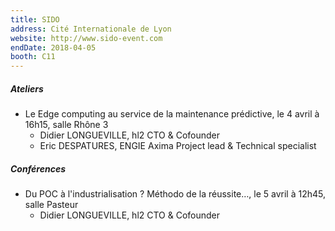 ```yaml
---
title: SIDO
address: Cité Internationale de Lyon
website: http://www.sido-event.com
endDate: 2018-04-05
booth: C11
---
```


##### Ateliers

- Le Edge computing au service de la maintenance prédictive, le 4 avril à 16h15, salle Rhône 3
    - Didier LONGUEVILLE, hl2 CTO & Cofounder
    - Eric DESPATURES, ENGIE Axima Project lead & Technical specialist

##### Conférences

- Du POC à l'industrialisation ? Méthodo de la réussite…, le 5 avril à 12h45, salle Pasteur
    - Didier LONGUEVILLE, hl2 CTO & Cofounder
